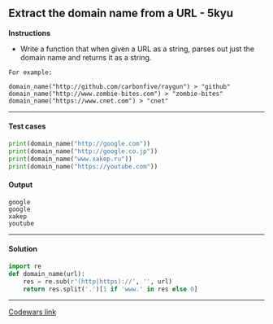 ## Extract the domain name from a URL - 5kyu

**Instructions**

- Write a function that when given a URL as a string, parses out just the domain name and returns it as a string. 

```
For example:

domain_name("http://github.com/carbonfive/raygun") > "github" 
domain_name("http://www.zombie-bites.com") > "zombie-bites"
domain_name("https://www.cnet.com") > "cnet"
```

---

#### Test cases

```python
print(domain_name("http://google.com"))
print(domain_name("http://google.co.jp"))
print(domain_name("www.xakep.ru"))
print(domain_name("https://youtube.com"))
```

#### Output 

```
google
google
xakep
youtube
```

---

#### Solution

```python
import re
def domain_name(url):
    res = re.sub(r'(http|https)://', '', url)
    return res.split('.')[1 if 'www.' in res else 0]
```

---

[Codewars link](https://www.codewars.com/kata/514a024011ea4fb54200004b)
